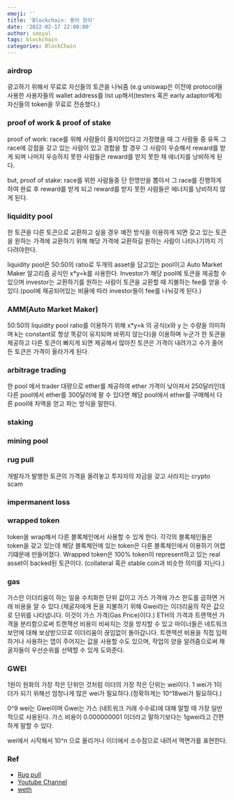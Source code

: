 ```yaml
---
emoji: ''
title: 'Blockchain: 용어 정리'
date: '2022-02-17 22:00:00'
author: seoyul
tags: blockchain
categories: BlockChain
---
```


### airdrop 
광고하기 위해서 무료로 자신들의 토큰을 나눠줌 
(e.g uniswap은 이전에 protocol을 사용한 사용자들의 wallet address를 list up해서(testers 혹은 early adaptor에게) 자신들의 token을 무료로 전송했다.)

### proof of work & proof of stake
proof of work: race를 위해 사람들이 줄지어있다고 가정했을 때 그 사람들 중 유독 그 race에 강점을 갖고 있는 사람이 있고 경합을 할 경우 그 사람이 우승해서 reward를 받게 되며 나머지 우승하지 못한 사람들은 reward를 받지 못한 채 에너지를 낭비하게 된다.

but, proof of stake: race를 위한 사람들중 단 한명만을 뽑아서 그 race를 진행하게 하여 완료 후 reward를 받게 되고 reward를 받지 못한 사람들은 에너지를 낭비하지 않게 된다.

### liquidity pool
한 토큰을 다른 토큰으로 교환하고 싶을 경우 예전 방식을 이용하게 되면 갖고 있는 토큰을 원하는 가격에 교환하기 위해 해당 가격에 교환하길 원하는 사람이 나타나기까지 기다려야한다.

liquidity pool은 50:50의 ratio로 두개의 asset을 담고있는 pool이고 Auto Market Maker 알고리즘 공식인 x*y=k를 사용한다.
Investor가 해당 pool에 토큰을 제공할 수 있으며 investor는 교환하기를 원하는 사람이 토큰을 교환할 때 지불하는 fee를 얻을 수 있다.(pool에 재공되어있는 비율에 따라 investor들이 fee를 나눠갖게 된다.)

### AMM(Auto Market Maker)
50:50의 liquidity pool ratio를 이용하기 위해 x*y=k 의 공식(x와 y 는 수량을 의미하며 k는 constant로 항상 똑같이 유지되며 바뀌지 않는다)을 이용하며 누군가 한 토큰을 제공하고 다른 토큰이 빠지게 되면 제공해서 많아진 토큰은 가격이 내려가고 수가 줄어든 토큰은 가격이 올라가게 된다.

### arbitrage trading
한 pool 에서 trader 대량으로 ether를 제공하여 ether 가격이 낮아져서 250달러인데  다른 pool에서 ether를 300달러에 팔 수 있다면 해당 pool에서 ether를 구매해서 다른 pool에 차액을 얻고 파는 방식을 말한다.

### staking 

### mining pool

### rug pull
개발자가 발행한 토큰의 가격을 올려놓고 투자자의 자금을 갖고 사라지는 crypto scam

### impermanent loss

### wrapped token
token을 wrap해서 다른 블록체인에서 사용할 수 있게 한다. 각각의 블록체인들은 token을 갖고 있는데 해당 블록체인에 있는 token은 다른 블록체인에서 이용하기 어렵기떄문에 만들어졌다.
Wrapped token은 100% token이 represent하고 있는 real asset이 backed된 토큰이다. (collateral 혹은 stable coin과 비슷한 의미를 지닌다.)

### gas
가스란 이더리움이 하는 일을 수치화한 단위 값이고 가스 가격에 가스 한도를 곱하면 거래 비용을 알 수 있다.(채굴자에게 돈을 지불하기 위해 Gwei라는 이더리움의 작은 값으로 단위를 나타냅니다. 이것이 가스 가격(Gas Price)이다.) 
ETH의 가격과 트랜잭션 가격을 분리함으로써 트랜잭션 비용이 비싸지는 것을 방지할 수 있고 마이너들은 네트워크 보안에 대해 보상받으므로 이더리움이 끊임없이 돌아갑니다.
트랜잭션 비용을 직접 입력하거나 사용하는 앱이 주어지는 값을 사용할 수도 있으며, 작업의 양을 알려줌으로써 채굴자들이 우선순위를 선택할 수 있게 도와준다.

### GWEI
1원이 원화의 가장 작은 단위인 것처럼 이더의 가장 작은 단위는 wei이다. 1 wei가 1이더가 되기 위해선 엄청나게 많은 wei가 필요하다.(정확하게는 10^18wei가 필요하다.)

0^9 wei는 Gwei이며 Gwei는 가스 (네트워크 거래 수수료)에 대해 말할 때 가장 일반적으로 사용된다. 가스 비용이 0.000000001 이더라고 말하기보다는 1gwei라고 간편하게 말할 수 있다.

wei에서 시작해서 10^n 으로 올리거나 이더에서 소수점으로 내려서 액면가를 표현한다.

### Ref
- [Rug pull](https://cointelegraph.com/explained/crypto-rug-pulls-what-is-a-rug-pull-in-crypto-and-6-ways-to-spot-it)
- [Youtube Channel](https://www.youtube.com/channel/UCsYYksPHiGqXHPoHI-fm5sg)
- [weth](https://weth.io/kr/)

```toc

```
